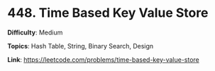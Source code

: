 # 448. Time Based Key Value Store

**Difficulty**: Medium

**Topics**: Hash Table, String, Binary Search, Design

**Link**: https://leetcode.com/problems/time-based-key-value-store
